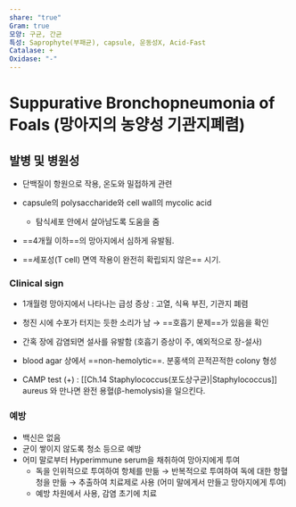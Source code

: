 ```yaml
---
share: "true"
Gram: true
모양: 구균, 간균
특성: Saprophyte(부패균), capsule, 운동성X, Acid-Fast
Catalase: +
Oxidase: "-"
---
```


# Suppurative Bronchopneumonia of Foals (망아지의 농양성 기관지폐렴)

## 발병 및 병원성

- 단백질이 항원으로 작용, 온도와 밀접하게 관련
- capsule의 polysaccharide와 cell wall의 mycolic acid 
	- 탐식세포 안에서 살아남도록 도움을 줌

- ==4개월 이하==의 망아지에서 심하게 유발됨.
- ==세포성(T cell) 면역 작용이 완전히 확립되지 않은== 시기.

### Clinical sign

- 1개월령 망아지에서 나타나는 급성 증상 : 고열, 식욕 부진, 기관지 폐렴
- 청진 시에 수포가 터지는 듯한 소리가 남 → ==호흡기 문제==가 있음을 확인
- 간혹 장에 감염되면 설사를 유발함 (호흡기 증상이 주, 예외적으로 장-설사)

- blood agar 상에서 ==non-hemolytic==. 분홍색의 끈적끈적한 colony 형성
- CAMP test (+) : [[Ch.14 Staphylococcus(포도상구균)|Staphylococcus]] aureus 와 만나면 완전 용혈(β-hemolysis)을 일으킨다.

### 예방

- 백신은 없음
- 균이 쌓이지 않도록 청소 등으로 예방
- 어미 말로부터 Hyperimmune serum을 채취하여 망아지에게 투여
	- 독을 인위적으로 투여하여 항체를 만듦 → 반복적으로 투여하여 독에 대한 항혈청을 만듦 → 추출하여 치료제로 사용 (어미 말에게서 만들고 망아지에게 투여)
	- 예방 차원에서 사용, 감염 초기에 치료